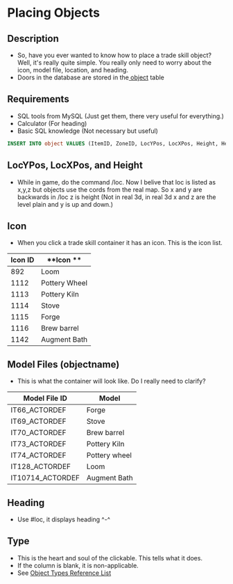 # Placing Objects

## Description

* So, have you ever wanted to know how to place a trade skill object? Well, it's really quite simple. You really only need to worry about the icon, model file, location, and heading.
* Doors in the database are stored in the[ object](http://wiki.eqemulator.org/p?object&frm=Placing_Objects) table

## Requirements

* SQL tools from MySQL (Just get them, there very useful for everything.)
* Calculator (For heading)
* Basic SQL knowledge (Not necessary but useful)

```sql
INSERT INTO object VALUES (ItemID, ZoneID, LocYPos, LocXPos, Height, Heading, 0, 0, 'Model', Type, Icon, 0, 0, 0, 0, 0, 0, 0, 0, 0, 0, 0, 0, 0);
```

## **LocYPos, LocXPos, and Height**

* While in game, do the command /loc. Now I belive that loc is listed as x,y,z but objects use the cords from the real map. So x and y are backwards in /loc z is height (Not in real 3d, in real 3d x and z are the level plain and y is up and down.)

## **Icon**

* When you click a trade skill container it has an icon. This is the icon list.

| **Icon ID** | **Icon **     |
| ----------- | ------------- |
| 892         | Loom          |
| 1112        | Pottery Wheel |
| 1113        | Pottery Kiln  |
| 1114        | Stove         |
| 1115        | Forge         |
| 1116        | Brew barrel   |
| 1142        | Augment Bath  |

## **Model Files (objectname)**

* This is what the container will look like. Do I really need to clarify?

| **Model File ID** | **Model**     |
| ----------------- | ------------- |
| IT66_ACTORDEF    | Forge         |
| IT69_ACTORDEF    | Stove         |
| IT70_ACTORDEF    | Brew barrel   |
| IT73_ACTORDEF    | Pottery Kiln  |
| IT74_ACTORDEF    | Pottery wheel |
| IT128_ACTORDEF   | Loom          |
| IT10714_ACTORDEF | Augment Bath  |

## **Heading**

* Use #loc, it displays heading ^-^

## **Type**

* This is the heart and soul of the clickable. This tells what it does.
* If the column is blank, it is non-applicable.
* See [Object Types Reference List](../object-types.md)
